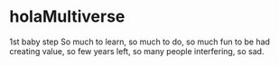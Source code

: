 # holaMultiverse
1st baby step
So much to learn, so much to do, so much fun to be had creating value, so few years left, so many people interfering, so sad.
